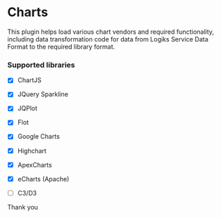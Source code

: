 # Charts

This plugin helps load various chart vendors and required functionality, including data transformation code for data from Logiks Service Data Format to the required library format.

### Supported libraries
- [X] ChartJS
- [X] JQuery Sparkline
- [X] JQPlot
- [X] Flot
- [X] Google Charts
- [X] Highchart
- [X] ApexCharts
- [X] eCharts (Apache)
- [ ] C3/D3


Thank you
